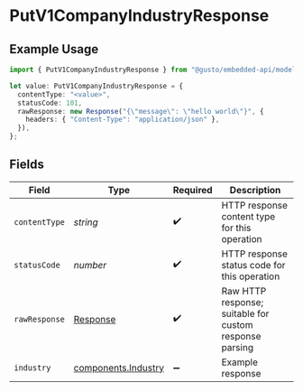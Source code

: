# PutV1CompanyIndustryResponse

## Example Usage

```typescript
import { PutV1CompanyIndustryResponse } from "@gusto/embedded-api/models/operations/putv1companyindustry.js";

let value: PutV1CompanyIndustryResponse = {
  contentType: "<value>",
  statusCode: 101,
  rawResponse: new Response("{\"message\": \"hello world\"}", {
    headers: { "Content-Type": "application/json" },
  }),
};
```

## Fields

| Field                                                                 | Type                                                                  | Required                                                              | Description                                                           |
| --------------------------------------------------------------------- | --------------------------------------------------------------------- | --------------------------------------------------------------------- | --------------------------------------------------------------------- |
| `contentType`                                                         | *string*                                                              | :heavy_check_mark:                                                    | HTTP response content type for this operation                         |
| `statusCode`                                                          | *number*                                                              | :heavy_check_mark:                                                    | HTTP response status code for this operation                          |
| `rawResponse`                                                         | [Response](https://developer.mozilla.org/en-US/docs/Web/API/Response) | :heavy_check_mark:                                                    | Raw HTTP response; suitable for custom response parsing               |
| `industry`                                                            | [components.Industry](../../models/components/industry.md)            | :heavy_minus_sign:                                                    | Example response                                                      |